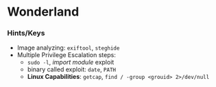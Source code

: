 # Wonderland

### Hints/Keys
- Image analyzing: `exiftool`, `steghide`
- Multiple Privilege Escalation steps:
	+ `sudo -l`, *import module* exploit
	+ binary called exploit: `date`, `PATH`
	+ **Linux Capabilities**: `getcap`, `find / -group <grouid> 2>/dev/null`